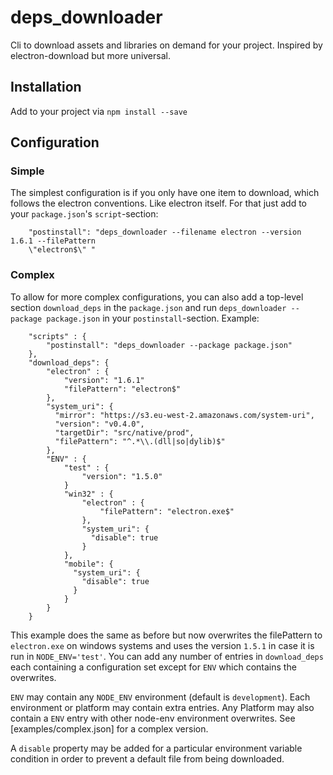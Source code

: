 # deps_downloader
Cli to download assets and libraries on demand for your project. Inspired by electron-download but more universal.


## Installation

Add to your project via `npm install --save`

## Configuration

### Simple

The simplest configuration is if you only have one item to download, which follows the electron conventions. Like electron itself. For that just add to your `package.json`'s `script`-section:

```
    "postinstall": "deps_downloader --filename electron --version 1.6.1 --filePattern 
    \"electron$\" "
```

### Complex

To allow for more complex configurations, you can also add a top-level section `download_deps` in the `package.json` and run `deps_downloader --package package.json` in your `postinstall`-section. Example:

```
    "scripts" : {
        "postinstall": "deps_downloader --package package.json"
    },
    "download_deps": {
        "electron" : {
            "version": "1.6.1"
            "filePattern": "electron$"
        },
        "system_uri": {
          "mirror": "https://s3.eu-west-2.amazonaws.com/system-uri",
          "version": "v0.4.0",
          "targetDir": "src/native/prod",
          "filePattern": "^.*\\.(dll|so|dylib)$"
        },
        "ENV" : {
            "test" : {
                "version": "1.5.0"
            }
            "win32" : {
                "electron" : {
                    "filePattern": "electron.exe$"
                },
                "system_uri": {
                  "disable": true
                }
            },
            "mobile": {
              "system_uri": {
                "disable": true
              }
            }
        }
    }
```

This example does the same as before but now overwrites the filePattern to `electron.exe` on windows systems and uses the version `1.5.1` in case it is run in `NODE_ENV='test'`. You can add any number of entries in `download_deps` each containing a configuration set except for `ENV` which contains the overwrites.

`ENV` may contain any `NODE_ENV` environment (default is `development`). Each environment or platform may contain extra entries. Any Platform may also contain a `ENV` entry with other node-env environment overwrites. See [examples/complex.json] for a complex version.

A `disable` property may be added for a particular environment variable condition in order to prevent a default file from being downloaded.
